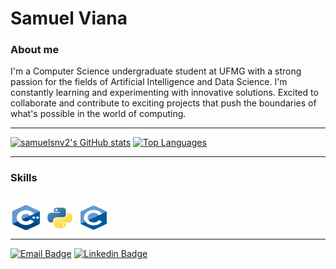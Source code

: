 # Samuel Viana

### About me
I'm a Computer Science undergraduate student at UFMG with a strong passion for the fields of Artificial Intelligence and Data Science. I'm constantly learning and experimenting with innovative solutions. Excited to collaborate and contribute to exciting projects that push the boundaries of what's possible in the world of computing.

---
[![samuelsnv2's GitHub stats](https://github-readme-stats.vercel.app/api?username=Samuelsnv2&show_icons=true&theme=highcontrast&hide_rank=true&hide=stars)](https://github.com/Samuelsnv2/github-readme-stats) [![Top Languages](https://github-readme-stats.vercel.app/api/top-langs/?username=Samuelsnv2&theme=highcontrast&layout=compact)](https://github.com/Samuelsnv2/github-readme-stats)

---
### Skills
<div style="display: inline_block"><br>
  <img align="center" alt="Samuel-Cpp" height="40" width="50" src="https://raw.githubusercontent.com/devicons/devicon/master/icons/cplusplus/cplusplus-original.svg">
  <img align="center" alt="Samuel-Python" height="40" width="50" src="https://raw.githubusercontent.com/devicons/devicon/master/icons/python/python-original.svg">
  <img align="center" alt="Samuel-C" height="40" width="50" src="https://raw.githubusercontent.com/devicons/devicon/master/icons/c/c-original.svg" >
</div>

---
[![Email Badge](https://img.shields.io/badge/-Email-d44638?style=flat&logo=Gmail&logoColor=white&link=mailto:gegenbarcelos@gmail.com)](mailto:samuelsnviana@gmail.com)
[![Linkedin Badge](https://img.shields.io/badge/-LinkedIn-blue?style=flat&logo=Linkedin&logoColor=white&link=https://www.linkedin.com/in/samuel-s-n-viana/)](https://www.linkedin.com/in/samuel-s-n-viana/)
